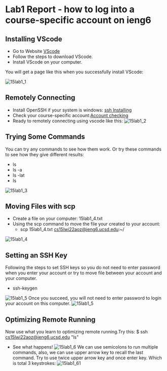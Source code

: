 # Lab1 Report - how to log into a course-specific account on ieng6

## Installing VScode
* Go to Website [VScode](https://code.visualstudio.com/)
* Follow the steps to download VScode.
* Install VScode on your computer.

You will get a page like this when you successfully install VScode:

![15lab1_1](https://user-images.githubusercontent.com/97651152/149599479-36860c75-4c85-484a-a169-93aea8811b5c.png)


## Remotely Connecting
* Install OpenSSH if your system is windows: [ssh Installing](https://docs.microsoft.com/en-us/windows-server/administration/openssh/openssh_install_firstuse)
* Check your course-specific account:[Account checking](https://sdacs.ucsd.edu/~icc/index.php)
* Ready to remotely connecting using vscode like this:
![15lab1_2](https://user-images.githubusercontent.com/97651152/149599453-a2f357f6-1ce8-47a9-a2ab-cabfb8114122.png)

## Trying Some Commands
You can try any commands to see how them work. Or try these commands to see how they give different results:
* ls
* ls -a
* ls -lat
* ls <directory>

![15lab1_3](https://user-images.githubusercontent.com/97651152/149599780-47e45206-23e9-4db8-a368-15634cd45681.png)

## Moving Files with scp
* Create a file on your computer: 15lab1_4.txt
* Using the scp command to move the file your created to your account:
  - scp 15lab1_4.txt cs15lwi22aoz@ieng6.ucsd.edu:~/
  
![15lab1_4](https://user-images.githubusercontent.com/97651152/149601409-7ae67afe-a565-46f4-a3e8-ef43e86c444b.png)

## Setting an SSH Key
Following the steps to set SSH keys so you do not need to enter password when you enter your account or try to move file between your account and your computer.
* ssh-keygen
  
![15lab1_5](https://user-images.githubusercontent.com/97651152/149602396-8a9f9de4-aa26-4f52-ba0d-c64903b39358.png)
Once you succeed, you will not need to enter password to login your account on this computer.
![15lab1_5](https://user-images.githubusercontent.com/97651152/149600496-7a4ea41a-4796-480c-a1c3-37180676c250.png)

## Optimizing Remote Running
Now use what you learn to optimizing remote running.Try this:
  $ ssh cs15lwi22aoz@ieng6.ucsd.edu "ls"
* See what happens!
![15lab1_6](https://user-images.githubusercontent.com/97651152/149601589-1f8c13ce-05c1-4b17-b8b1-64f73146a6bd.png)
We can use semicolons to run multiple commands, also, we can use upper arrow key to recall the last command.
 Try to use twice upper arrow key and once enter key. Which is total 3 keystrokes:
![15lab1_61](<img width="647" alt="Screen Shot 2022-01-28 at 16 41 36" src="https://user-images.githubusercontent.com/97651152/151639948-52b297f9-ece3-4531-ac20-58b7df30c401.png">
)

